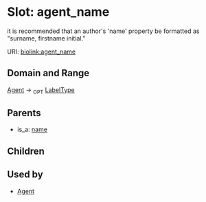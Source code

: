 
# Slot: agent_name


it is recommended that an author's 'name' property be formatted as "surname, firstname initial."

URI: [biolink:agent_name](https://w3id.org/biolink/vocab/agent_name)


## Domain and Range

[Agent](Agent.md) &#8594;  <sub>OPT</sub> [LabelType](types/LabelType.md)

## Parents

 *  is_a: [name](name.md)

## Children


## Used by

 * [Agent](Agent.md)
